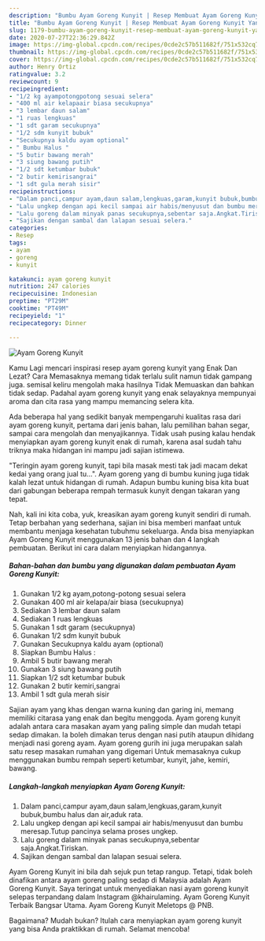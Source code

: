 ```yaml
---
description: "Bumbu Ayam Goreng Kunyit | Resep Membuat Ayam Goreng Kunyit Yang Enak Dan Mudah"
title: "Bumbu Ayam Goreng Kunyit | Resep Membuat Ayam Goreng Kunyit Yang Enak Dan Mudah"
slug: 1179-bumbu-ayam-goreng-kunyit-resep-membuat-ayam-goreng-kunyit-yang-enak-dan-mudah
date: 2020-07-27T22:36:29.842Z
image: https://img-global.cpcdn.com/recipes/0cde2c57b511682f/751x532cq70/ayam-goreng-kunyit-foto-resep-utama.jpg
thumbnail: https://img-global.cpcdn.com/recipes/0cde2c57b511682f/751x532cq70/ayam-goreng-kunyit-foto-resep-utama.jpg
cover: https://img-global.cpcdn.com/recipes/0cde2c57b511682f/751x532cq70/ayam-goreng-kunyit-foto-resep-utama.jpg
author: Henry Ortiz
ratingvalue: 3.2
reviewcount: 9
recipeingredient:
- "1/2 kg ayampotongpotong sesuai selera"
- "400 ml air kelapaair biasa secukupnya"
- "3 lembar daun salam"
- "1 ruas lengkuas"
- "1 sdt garam secukupnya"
- "1/2 sdm kunyit bubuk"
- "Secukupnya kaldu ayam optional"
- " Bumbu Halus "
- "5 butir bawang merah"
- "3 siung bawang putih"
- "1/2 sdt ketumbar bubuk"
- "2 butir kemirisangrai"
- "1 sdt gula merah sisir"
recipeinstructions:
- "Dalam panci,campur ayam,daun salam,lengkuas,garam,kunyit bubuk,bumbu halus dan air,aduk rata."
- "Lalu ungkep dengan api kecil sampai air habis/menyusut dan bumbu meresap.Tutup pancinya selama proses ungkep."
- "Lalu goreng dalam minyak panas secukupnya,sebentar saja.Angkat.Tiriskan."
- "Sajikan dengan sambal dan lalapan sesuai selera."
categories:
- Resep
tags:
- ayam
- goreng
- kunyit

katakunci: ayam goreng kunyit 
nutrition: 247 calories
recipecuisine: Indonesian
preptime: "PT29M"
cooktime: "PT49M"
recipeyield: "1"
recipecategory: Dinner

---
```



![Ayam Goreng Kunyit](https://img-global.cpcdn.com/recipes/0cde2c57b511682f/751x532cq70/ayam-goreng-kunyit-foto-resep-utama.jpg)

Kamu Lagi mencari inspirasi resep ayam goreng kunyit yang Enak Dan Lezat? Cara Memasaknya memang tidak terlalu sulit namun tidak gampang juga. semisal keliru mengolah maka hasilnya Tidak Memuaskan dan bahkan tidak sedap. Padahal ayam goreng kunyit yang enak selayaknya mempunyai aroma dan cita rasa yang mampu memancing selera kita.

Ada beberapa hal yang sedikit banyak mempengaruhi kualitas rasa dari ayam goreng kunyit, pertama dari jenis bahan, lalu pemilihan bahan segar, sampai cara mengolah dan menyajikannya. Tidak usah pusing kalau hendak menyiapkan ayam goreng kunyit enak di rumah, karena asal sudah tahu triknya maka hidangan ini mampu jadi sajian istimewa.

&#34;Teringin ayam goreng kunyit, tapi bila masak mesti tak jadi macam dekat kedai yang orang jual tu…&#34;. Ayam goreng yang di bumbu kuning juga tidak kalah lezat untuk hidangan di rumah. Adapun bumbu kuning bisa kita buat dari gabungan beberapa rempah termasuk kunyit dengan takaran yang tepat.


Nah, kali ini kita coba, yuk, kreasikan ayam goreng kunyit sendiri di rumah. Tetap berbahan yang sederhana, sajian ini bisa memberi manfaat untuk membantu menjaga kesehatan tubuhmu sekeluarga. Anda bisa menyiapkan Ayam Goreng Kunyit menggunakan 13 jenis bahan dan 4 langkah pembuatan. Berikut ini cara dalam menyiapkan hidangannya.

<!--inarticleads1-->

##### Bahan-bahan dan bumbu yang digunakan dalam pembuatan Ayam Goreng Kunyit:

1. Gunakan 1/2 kg ayam,potong-potong sesuai selera
1. Gunakan 400 ml air kelapa/air biasa (secukupnya)
1. Sediakan 3 lembar daun salam
1. Sediakan 1 ruas lengkuas
1. Gunakan 1 sdt garam (secukupnya)
1. Gunakan 1/2 sdm kunyit bubuk
1. Gunakan Secukupnya kaldu ayam (optional)
1. Siapkan  Bumbu Halus :
1. Ambil 5 butir bawang merah
1. Gunakan 3 siung bawang putih
1. Siapkan 1/2 sdt ketumbar bubuk
1. Gunakan 2 butir kemiri,sangrai
1. Ambil 1 sdt gula merah sisir


Sajian ayam yang khas dengan warna kuning dan garing ini, memang memiliki citarasa yang enak dan begitu menggoda. Ayam goreng kunyit adalah antara cara masakan ayam yang paling simple dan mudah tetapi sedap dimakan. Ia boleh dimakan terus dengan nasi putih ataupun dihidang menjadi nasi goreng ayam. Ayam goreng gurih ini juga merupakan salah satu resep masakan rumahan yang digemari Untuk memasaknya cukup menggunakan bumbu rempah seperti ketumbar, kunyit, jahe, kemiri, bawang. 

<!--inarticleads2-->

##### Langkah-langkah menyiapkan Ayam Goreng Kunyit:

1. Dalam panci,campur ayam,daun salam,lengkuas,garam,kunyit bubuk,bumbu halus dan air,aduk rata.
1. Lalu ungkep dengan api kecil sampai air habis/menyusut dan bumbu meresap.Tutup pancinya selama proses ungkep.
1. Lalu goreng dalam minyak panas secukupnya,sebentar saja.Angkat.Tiriskan.
1. Sajikan dengan sambal dan lalapan sesuai selera.


Ayam Goreng Kunyit ini bila dah sejuk pun tetap rangup. Tetapi, tidak boleh dinafikan antara ayam goreng paling sedap di Malaysia adalah Ayam Goreng Kunyit. Saya teringat untuk menyediakan nasi ayam goreng kunyit selepas terpandang dalam Instagram @khairulaming. Ayam Goreng Kunyit Terbaik Bangsar Utama. Ayam Goreng Kunyit Meletops @ PNB. 

Bagaimana? Mudah bukan? Itulah cara menyiapkan ayam goreng kunyit yang bisa Anda praktikkan di rumah. Selamat mencoba!
